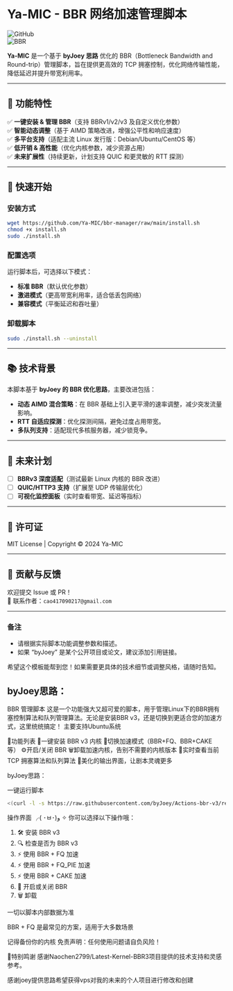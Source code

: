 # Ya-MIC - BBR 网络加速管理脚本

![GitHub](https://img.shields.io/badge/License-MIT-blue.svg)  
![BBR](https://img.shields.io/badge/BBR-Optimized-green.svg)  

**Ya-MIC** 是一个基于 **byJoey 思路** 优化的 BBR（Bottleneck Bandwidth and Round-trip）管理脚本，旨在提供更高效的 TCP 拥塞控制，优化网络传输性能，降低延迟并提升带宽利用率。

---

## 📌 功能特性
✅ **一键安装 & 管理 BBR**（支持 BBRv1/v2/v3 及自定义优化参数）  
✅ **智能动态调整**（基于 AIMD 策略改进，增强公平性和响应速度）  
✅ **多平台支持**（适配主流 Linux 发行版：Debian/Ubuntu/CentOS 等）  
✅ **低开销 & 高性能**（优化内核参数，减少资源占用）  
✅ **未来扩展性**（持续更新，计划支持 QUIC 和更灵敏的 RTT 探测）  

---

## 🚀 快速开始

### 安装方式
```bash
wget https://github.com/Ya-MIC/bbr-manager/raw/main/install.sh
chmod +x install.sh
sudo ./install.sh
```

### 配置选项
运行脚本后，可选择以下模式：
- **标准 BBR**（默认优化参数）  
- **激进模式**（更高带宽利用率，适合低丢包网络）  
- **兼容模式**（平衡延迟和吞吐量）  

### 卸载脚本
```bash
sudo ./install.sh --uninstall
```

---

## 📚 技术背景
本脚本基于 **byJoey 的 BBR 优化思路**，主要改进包括：
- **动态 AIMD 混合策略**：在 BBR 基础上引入更平滑的速率调整，减少突发流量影响。  
- **RTT 自适应探测**：优化探测间隔，避免过度占用带宽。  
- **多队列支持**：适配现代多核服务器，减少锁竞争。  

---

## 🔮 未来计划
- [ ] **BBRv3 深度适配**（测试最新 Linux 内核的 BBR 改进）  
- [ ] **QUIC/HTTP3 支持**（扩展至 UDP 传输层优化）  
- [ ] **可视化监控面板**（实时查看带宽、延迟等指标）  

---

## 📜 许可证
MIT License | Copyright © 2024 Ya-MIC  

---

## 🤝 贡献与反馈
欢迎提交 Issue 或 PR！  
📧 联系作者：`cao417090217@gmail.com`  

---

### 备注
- 请根据实际脚本功能调整参数和描述。  
- 如果 “byJoey” 是某个公开项目或论文，建议添加引用链接。  

希望这个模板能帮到您！如果需要更具体的技术细节或调整风格，请随时告知。


## byJoey思路：

BBR 管理脚本
这是一个功能强大又超可爱的脚本，用于管理Linux下的BBR拥有塞控制算法和队列管理算法。无论是安装BBR v3，还是切换到更适合您的加速方式，这里统统搞定！
主要支持Ubuntu系统

🌟功能列表
👑一键安装 BBR v3 内核
🍰切换加速模式（BBR+FQ、BBR+CAKE 等）
⚙️开启/关闭 BBR
🗑️卸载加速内核，告别不需要的内核版本
👀实时查看当前 TCP 拥塞算法和队列算法
🎨美化的输出界面，让剧本灵魂更多

byJoey思路：

一键运行脚本
```bash
<(curl -l -s https://raw.githubusercontent.com/byJoey/Actions-bbr-v3/refs/heads/main/install.sh)

```



操作界面
╭( ･ㅂ･)و ✧ 你可以选择以下操作哦：
  1. 🛠️  安装 BBR v3
  2. 🔍 检查是否为 BBR v3
  3. ⚡ 使用 BBR + FQ 加速
  4. ⚡ 使用 BBR + FQ_PIE 加速
  5. ⚡ 使用 BBR + CAKE 加速
  6. 🔧 开启或关闭 BBR
  7. 🗑️  卸载


一切以脚本内部数据为准

BBR + FQ 是最常见的方案，适用于大多数场景

记得备份你的内核
免责声明：任何使用问题请自负风险！

🌟特别鸣谢
感谢Naochen2799/Latest-Kernel-BBR3项目提供的技术支持和灵感参考。

感谢joey提供思路希望获得vps对我的未来的个人项目进行修改和创建







